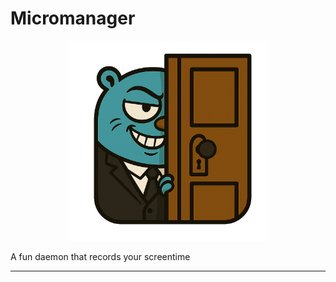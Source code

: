 # Micromanager
<p align="center"><img src="logo.png" width="320"></p>

A fun daemon that records your screentime
___
